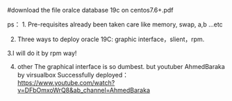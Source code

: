 #download  the  file  oralce  database  19c   on  centos7.6+.pdf


ps： 1. Pre-requisites already been taken care like memory, swap, a,b …etc


2. Three ways to deploy oracle 19C: graphic interface，slient，rpm.

3.I will do  it   by  rpm  way!

4. other
The graphical interface is so dumbest. but  youtuber  AhmedBaraka  by  virsualbox   Successfully deployed：
https://www.youtube.com/watch?v=DFbOmxoWrQ8&ab_channel=AhmedBaraka
